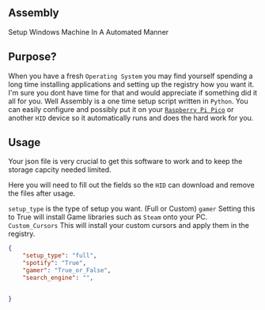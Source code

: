 ## Assembly

Setup Windows Machine In A Automated Manner

## Purpose?

When you have a fresh `Operating System` you may find yourself spending a long time installing applications and setting up the registry how you want it. I'm sure you dont have time for that and would appreciate if something did it all for you. Well Assembly is a one time setup script written in `Python`. You can easily configure and possibly put it on your <a target="_blank" href="https://www.raspberrypi.com/products/raspberry-pi-pico/">`Raspberry Pi Pico`</a> or another `HID` device so it automatically runs and does the hard work for you.


## Usage

Your json file is very crucial to get this software to work and to keep the storage capcity needed limited.

Here you will need to fill out the fields so the `HID` can download and remove the files after usage.

`setup_type` is the type of setup you want. (Full or Custom)
`gamer` Setting this to True will install Game libraries such as `Steam` onto your PC.
`Custom_Cursors` This will install your custom cursors and apply them in the registry.

```json
{
    "setup_type": "full",
    "spotify": "True",
    "gamer": "True_or_False",
    "search_engine": "",


}

```
